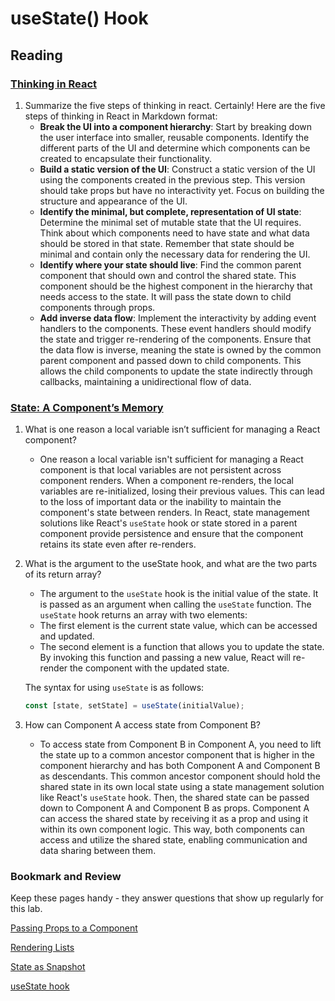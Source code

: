 # useState() Hook

## Reading

### [Thinking in React](https://react.dev/learn/thinking-in-react)

1. Summarize the five steps of thinking in react.
  Certainly! Here are the five steps of thinking in React in Markdown format:
   * **Break the UI into a component hierarchy**: Start by breaking down the user interface into smaller, reusable components. Identify the different parts of the UI and determine which components can be created to encapsulate their functionality.
   * **Build a static version of the UI**: Construct a static version of the UI using the components created in the previous step. This version should take props but have no interactivity yet. Focus on building the structure and appearance of the UI.
   * **Identify the minimal, but complete, representation of UI state**: Determine the minimal set of mutable state that the UI requires. Think about which components need to have state and what data should be stored in that state. Remember that state should be minimal and contain only the necessary data for rendering the UI.
   * **Identify where your state should live**: Find the common parent component that should own and control the shared state. This component should be the highest component in the hierarchy that needs access to the state. It will pass the state down to child components through props.
   * **Add inverse data flow**: Implement the interactivity by adding event handlers to the components. These event handlers should modify the state and trigger re-rendering of the components. Ensure that the data flow is inverse, meaning the state is owned by the common parent component and passed down to child components. This allows the child components to update the state indirectly through callbacks, maintaining a unidirectional flow of data.

### [State: A Component’s Memory](https://react.dev/learn/state-a-components-memory)

1. What is one reason a local variable isn’t sufficient for managing a React component?
   * One reason a local variable isn't sufficient for managing a React component is that local variables are not persistent across component renders. When a component re-renders, the local variables are re-initialized, losing their previous values. This can lead to the loss of important data or the inability to maintain the component's state between renders. In React, state management solutions like React's `useState` hook or state stored in a parent component provide persistence and ensure that the component retains its state even after re-renders.

2. What is the argument to the useState hook, and what are the two parts of its return array?
   * The argument to the `useState` hook is the initial value of the state. It is passed as an argument when calling the `useState` function. The `useState` hook returns an array with two elements:

   - The first element is the current state value, which can be accessed and updated.
   - The second element is a function that allows you to update the state. By invoking this function and passing a new value, React will re-render the component with the updated state.

   The syntax for using `useState` is as follows:

   ```jsx
   const [state, setState] = useState(initialValue);
   ```

3. How can Component A access state from Component B?
   * To access state from Component B in Component A, you need to lift the state up to a common ancestor component that is higher in the component hierarchy and has both Component A and Component B as descendants. This common ancestor component should hold the shared state in its own local state using a state management solution like React's `useState` hook. Then, the shared state can be passed down to Component A and Component B as props. Component A can access the shared state by receiving it as a prop and using it within its own component logic. This way, both components can access and utilize the shared state, enabling communication and data sharing between them.

### Bookmark and Review

Keep these pages handy - they answer questions that show up regularly for this lab.

[Passing Props to a Component](https://react.dev/learn/passing-props-to-a-component)

[Rendering Lists](https://react.dev/learn/rendering-lists)

[State as Snapshot](https://react.dev/learn/state-as-a-snapshot)

[useState hook](https://react.dev/reference/react/useState)